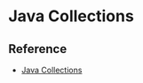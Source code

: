 # Java Collections



## Reference
* [Java Collections](https://howtodoinjava.com/java-collections/)